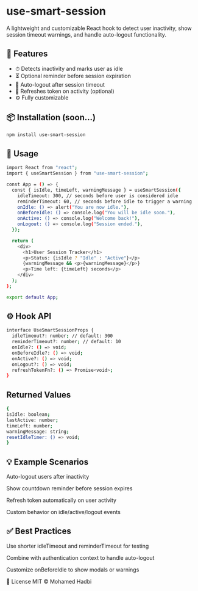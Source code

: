 # use-smart-session

A lightweight and customizable React hook to detect user inactivity, show session timeout warnings, and handle auto-logout functionality.

## 🚀 Features

- ⏱ Detects inactivity and marks user as idle
- ⏳ Optional reminder before session expiration
- 🔐 Auto-logout after session timeout
- 🔄 Refreshes token on activity (optional)
- ⚙️ Fully customizable

## 📦 Installation (soon...)

```bash
npm install use-smart-session
```

## 🧠 Usage

```bash
import React from "react";
import { useSmartSession } from "use-smart-session";

const App = () => {
  const { isIdle, timeLeft, warningMessage } = useSmartSession({
    idleTimeout: 300, // seconds before user is considered idle
    reminderTimeout: 60, // seconds before idle to trigger a warning
    onIdle: () => alert("You are now idle."),
    onBeforeIdle: () => console.log("You will be idle soon."),
    onActive: () => console.log("Welcome back!"),
    onLogout: () => console.log("Session ended."),
  });

  return (
    <div>
      <h1>User Session Tracker</h1>
      <p>Status: {isIdle ? "Idle" : "Active"}</p>
      {warningMessage && <p>{warningMessage}</p>}
      <p>Time left: {timeLeft} seconds</p>
    </div>
  );
};

export default App;
```

## ⚙️ Hook API

```bash
interface UseSmartSessionProps {
  idleTimeout?: number; // default: 300
  reminderTimeout?: number; // default: 10
  onIdle?: () => void;
  onBeforeIdle?: () => void;
  onActive?: () => void;
  onLogout?: () => void;
  refreshTokenFn?: () => Promise<void>;
}
```

## Returned Values

```bash
{
isIdle: boolean;
lastActive: number;
timeLeft: number;
warningMessage: string;
resetIdleTimer: () => void;
}
```
## 💡 Example Scenarios
Auto-logout users after inactivity

Show countdown reminder before session expires

Refresh token automatically on user activity

Custom behavior on idle/active/logout events

## ✅ Best Practices
Use shorter idleTimeout and reminderTimeout for testing

Combine with authentication context to handle auto-logout

Customize onBeforeIdle to show modals or warnings

🧾 License
MIT © Mohamed Hadbi

